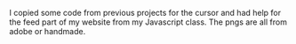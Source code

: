 I copied some code from previous projects for the cursor and had help for the feed part of my website from my Javascript class. The pngs are all from adobe or handmade. 
